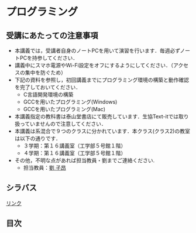 # プログラミング

## 受講にあたっての注意事項

* 本講義では，受講者自身のノートPCを用いて演習を行います．毎週必ずノートPCを持参してください．
* 講義中にスマホ電源やWi-Fi設定をオフにするようにしてください．（アクセスの集中を防ぐため）
* 下記の資料を参照し，初回講義までにプログラミング環境の構築と動作確認を完了しておいてください．
  * C言語開発環境の構築
  * GCCを用いたプログラミング(Windows)
  * GCCを用いたプログラミング(Mac)
* 本講義指定の教科書は泰山堂書店にて販売しています．生協Text-itでは取り扱っていませんので注意してください．
* 本講義は系混合で９つのクラスに分かれています．本クラス(クラス2)の教室は以下の通りです．
  * ３学期：第１６講義室（工学部５号館１階）
  * ４学期：第１６講義室（工学部５号館１階）
* その他，不明な点があれば担当教員・劉までご連絡ください. 
  * 担当教員：[劉 子昂](https://zi-ang-liu.github.io/)

## シラバス
[リンク](https://kyomu.adm.okayama-u.ac.jp/Portal/Public/Syllabus/DetailMain.aspx?lct_year=2024&lct_cd=2024090142&je_cd=1)

## 目次

```{tableofcontents}
```

<!-- 第1回：コンピュータとプログラミング言語の基礎とプログラム開発の概要
第2回：変数とデータ型
第3回：演算子
第4回：制御文の基礎
第5回：制御文とアルゴリズム
第6回：配列と文字列
第7回：コンソール入出力
第8回：関数の基礎
第9回：関数の応用
第10回：ポインタの基礎
第11回：ポインタの応用と構造体
第12回：標準ライブラリ関数の基礎
第13回：標準ライブラリ関数の応用
第14回：総合演習
第15回：期末試験 -->